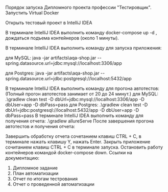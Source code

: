 Порядок запуска Дипломного проекта профессии "Тестировщик".
Запустить Virtual Docker 

Открыть тестовый проект в IntelliJ IDEA

В терминале IntelliJ IDEA выполнить команду docker-compose up -d , дождаться подъема контейнеров (около 1 минуты).

В терминале IntelliJ IDEA выполнить команду для запуска приложения:

для MySQL: java -jar artifacts\aqa-shop.jar --spring.datasource.url=jdbc:mysql://localhost:3306/app

для Postgres: java -jar artifacts\aqa-shop.jar --spring.datasource.url=jdbc:postgresql://localhost:5432/app

В терминале IntelliJ IDEA выполнить команду для прогона автотестов: (Полный прогон автотестов занимает от 20 до 24 минут.)
для MySQL: .\gradlew clean test -D dbUrl=jdbc:mysql://localhost:3306/app -D dbUser=app -D dbPass=pass
для Postgres: .\gradlew clean test -D dbUrl=jdbc:postgresql://localhost:5432/app -D dbUser=app -D dbPass=pass
В терминале IntelliJ IDEA выполнить команду для получения отчета: .\gradlew allureServe
После завершения прогона автотестов и получения отчета:

Завершить обработку отчета сочетанием клавиш CTRL + C, в терминале нажать клавишу Y, нажать Enter.
Закрыть приложение сочитанием клавиш CTRL + C в терминале запуска.
Остановить работу контейнеров командой docker-compose down.
Ссылки на документацию:
1) Дипломное задание
2) План автоматизации
3) Отчет по итогам тестрования
4) Отчет о проведенной автоматизации
